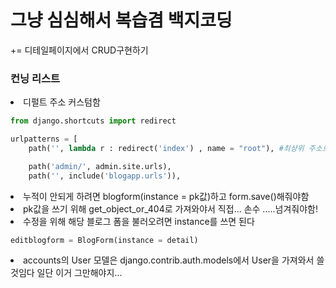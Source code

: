 # 그냥 심심해서 복습겸 백지코딩

+= 디테일페이지에서 CRUD구현하기
<h3>컨닝 리스트</h3>

<li>디펄트 주소 커스텀함

```python
from django.shortcuts import redirect

urlpatterns = [
    path('', lambda r : redirect('index') , name = "root"), #최상위 주소로 갈 때 redirect시키기

    path('admin/', admin.site.urls),
    path('', include('blogapp.urls')),
```
<li>누적이 안되게 하려면 blogform(instance = pk값)하고 form.save()해줘야함
<li>pk값을 쓰기 위해 get_object_or_404로 가져와야서 직접... 손수 .....넘겨줘야함!
<li>수정을 위해 해당 블로그 폼을 불러오려면 instance를 쓰면 된다 

```python
editblogform = BlogForm(instance = detail) 
```

<li>accounts의 User 모델은 django.contrib.auth.models에서 User을 가져와서 쓸것임다 일단 이거 그만해야지...